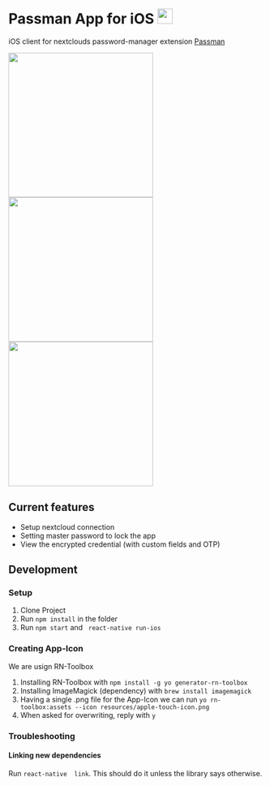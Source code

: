 # Passman App for iOS <img src="https://passman.cc/img/icon128.png" height="30" />
iOS client for nextclouds password-manager extension [Passman](https://passman.cc/) 

<img src="https://github.com/Y0nnyy/passman-ios/raw/master/resources/screenshots/screenshot-setup.png" width="285"/> <img src="https://github.com/Y0nnyy/passman-ios/raw/master/resources/screenshots/screenshot-master-password.png" width="285"/> <img src="https://github.com/Y0nnyy/passman-ios/raw/master/resources/screenshots/screenshot-credentials.png" width="285"/>

## Current features
* Setup nextcloud connection
* Setting master password to lock the app
* View the encrypted credential (with custom fields and OTP)

## Development
### Setup
1. Clone Project
2. Run ```npm install``` in the folder
3. Run  ````npm start```` and ```` react-native run-ios````

### Creating App-Icon
We are usign RN-Toolbox
1. Installing RN-Toolbox with ```npm install -g yo generator-rn-toolbox```
2. Installing ImageMagick (dependency) with ```brew install imagemagick```
3. Having a single .png file for the App-Icon we can run ```yo rn-toolbox:assets --icon resources/apple-touch-icon.png```
4. When asked for overwriting, reply with ```y```

### Troubleshooting
#### Linking new dependencies
Run ```react-native  link```. This should do it unless the library says otherwise.
